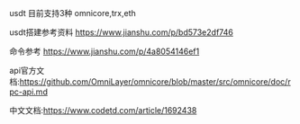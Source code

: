 usdt 目前支持3种
omnicore,trx,eth

usdt搭建参考资料
https://www.jianshu.com/p/bd573e2df746

命令参考
https://www.jianshu.com/p/4a8054146ef1



api官方文档:https://github.com/OmniLayer/omnicore/blob/master/src/omnicore/doc/rpc-api.md


中文文档:https://www.codetd.com/article/1692438
